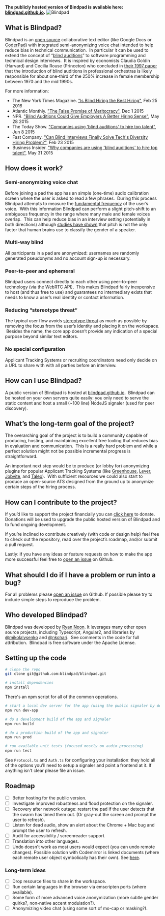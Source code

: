 **The publicly hosted version of Bindpad is available here: [blindpad.github.io](https://blindpad.github.io).**
![Blindpad](https://raw.githubusercontent.com/blindpad/blindpad/master/src/assets/bp_screenshot.png)

## What is Blindpad?
Blindpad is an [open source](https://github.com/blindpad/blindpad) collaborative text editor (like Google Docs or [CoderPad](https://coderpad.io)) with integrated semi-anonymizing voice chat intended to help reduce bias in technical communication.  In particular it can be used to extend the concept of “[blind auditions](https://en.wikipedia.org/wiki/Blind_audition)” to software programming and technical design interviews.  It is inspired by economists Claudia Goldin (Harvard) and Cecilia Rouse (Princeton) who concluded in [their 1997 paper](https://www.aeaweb.org/articles?id=10.1257/aer.90.4.715) that the introduction of blind auditions in professional orchestras is likely responsible for about one-third of the 250% increase in female membership between 1970 and the mid 1990s.

For more information:
- The New York Times Magazine. ["Is Blind Hiring the Best Hiring"](http://www.nytimes.com/2016/02/28/magazine/is-blind-hiring-the-best-hiring.html), Feb 25 2016
- Atlantic Monthly. ["The False Promise of Meritocracy"](http://www.theatlantic.com/business/archive/2015/12/meritocracy/418074/), Dec 1 2015
- NPR. ["Blind Auditions Could Give Employers A Better Hiring Sense"](http://www.npr.org/sections/alltechconsidered/2015/05/28/410264592/blind-auditions-could-give-employers-a-better-hiring-sense), May 28 2015
- The Today Show. ["Companies using 'blind auditions' to hire top talent"](http://www.today.com/video/companies-using-blind-auditions-to-hire-top-talent-459650627844), Jun 8 2015
- Fast Company. ["Can Blind Interviews Finally Solve Tech's Diversity Hiring Problem?"](http://www.fastcompany.com/3042618/strong-female-lead/can-blind-interviews-finally-solve-techs-diversity-hiring-problem), Feb 23 2015
- Business Insider. ["Why companies are using 'blind auditions' to hire top talent"](http://www.businessinsider.com/companies-are-using-blind-auditions-to-hire-top-talent-2015-5), May 31 2015

## How does it work?
### Semi-anonymizing voice chat
Before joining a pad the app has an simple (one-time) audio calibration screen where the user is asked to read a few phrases.  During this process Blindpad attempts to measure the [fundamental frequency](https://en.wikipedia.org/wiki/Fundamental_frequency) of the user’s voice.  With this information Blindpad can perform a slight pitch-shift to an ambiguous frequency in the range where many male and female voices overlap.  This can help reduce bias in an interview setting (potentially in both directions) although [studies have shown](http://www.ncbi.nlm.nih.gov/pubmed/22080221) that pitch is not the only factor that human brains use to classify the gender of a speaker.

### Multi-way blind
All participants in a pad are anonymized: usernames are randomly generated pseudonyms and no account sign-up is necessary.

### Peer-to-peer and ephemeral
Blindpad users connect directly to each other using peer-to-peer technology (via the WebRTC API).  This makes Blindpad fairly inexpensive to host (and thus free to use) and guarantees no intermediary exists that needs to know a user’s real identity or contact information.

### Reducing “stereotype threat”
The typical user flow avoids [stereotype threat](https://en.wikipedia.org/wiki/Stereotype_threat) as much as possible by removing the focus from the user’s identity and placing it on the workspace.  Besides the name, the core app doesn’t provide any indication of a special purpose beyond similar text editors.

### No special configuration
Applicant Tracking Systems or recruiting coordinators need only decide on a URL to share with with all parties before an interview.


## How can I use Blindpad?
A public version of Blindpad is hosted at [blindpad.github.io](https://blindpad.github.io).  Blindpad can be hosted on your own servers quite easily: you only need to serve the static content and host a small (~100 line) NodeJS signaler (used for peer discovery).

## What’s the long-term goal of the project?
The overarching goal of the project is to build a community capable of producing, hosting, and maintaining excellent free tooling that reduces bias in evaluation and communication.  This is a really hard problem and while a perfect solution might not be possible incremental progress is straightforward.

An important next step would be to produce (or lobby for) anonymizing plugins for popular Applicant Tracking Systems (like [Greenhouse](https://www.greenhouse.io/), [Lever](http://www.lever.co/), [Jobvite](http://www.jobvite.com/), and [Taleo](http://www.oracle.com/us/products/applications/taleo/enterprise/overview/index.html)).  With sufficient resources we could also start to produce an open-source ATS designed from the ground up to anonymize certain steps of the hiring process.

## How can I contribute to the project?
If you’d like to support the project financially you can [click here](https://www.paypal.com/cgi-bin/webscr?cmd=_s-xclick&hosted_button_id=VW2QSSP76L36N) to donate.  Donations will be used to upgrade the public hosted version of Blindpad and to fund ongoing development.

If you’re inclined to contribute creatively (with code or design help) feel free to check out the repository, read over the project’s roadmap, and/or submit a pull request.

Lastly: if you have any ideas or feature requests on how to make the app more successful feel free to [open an issue](https://github.com/blindpad/blindpad/issues/new) on Github.

## What should I do if I have a problem or run into a bug?
For all problems please [open an issue](https://github.com/blindpad/blindpad/issues/new) on Github.  If possible please try to include simple steps to reproduce the problem.

## Who developed Blindpad?
Blindpad was developed by [Ryan Noon](http://rmnoon.github.io).  It leverages many other open source projects, including Typescript, Angular2, and libraries by [@mikolalysenko](https://github.com/mikolalysenko) and [@nkohari](https://github.com/nkohari).  See comments in the code for full attribution.  Blindpad is free software under the Apache License.

## Setting up the code
```bash
# clone the repo
git clone git@github.com:blindpad/blindpad.git

# install dependencies
npm install
```
There's an npm script for all of the common operations.
```bash
# start a local dev server for the app (using the public signaler by default)
npm run dev-app

# do a development build of the app and signaler
npm run build

# do a production build of the app and signaler
npm run prod

# run available unit tests (focused mostly on audio processing)
npm run test
```

See `Protocol.ts` and `Auth.ts` for configuring your installation: they hold all of the options you'll need to setup a signaler and point a frontend at it.  If anything isn't clear please file an issue.

## Roadmap
- [ ] Better hosting for the public version.
- [ ] Investigate improved robustness and flood protection on the signaler.
- [ ] Recovery after network outage: restart the pad if the user detects that the swarm has timed them out. (Or gray-out the screen and prompt the user to refresh).
- [ ] Listen for dead audio, show an alert about the Chrome + Mac bug and prompt the user to refresh.
- [ ] Audit for accessibility / screenreader support.
- [ ] Translation into other languages.
- [ ] Undo doesn't work as most users would expect (you can undo remote changes).  Possible solution with Codemirror is linked documents (where each remote user object symbolically has their own).  See [here](http://marijnhaverbeke.nl/blog/codemirror-shared-documents.html).

### Long-term ideas
- [ ] Drop resource files to share in the workspace.
- [ ] Run certain languages in the browser via emscripten ports (where available).
- [ ] Some form of more advanced voice anonymization (more subtle gender quirks?, non-native accent modulation?).
- [ ] Anonymizing video chat (using some sort of mo-cap or masking?).
